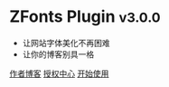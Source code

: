 # ZFonts Plugin <small>v3.0.0</small>

- 让网站字体美化不再困难
- 让你的博客别具一格

[作者博客](https://zn.ax/)
[授权中心](https://auth.zfonts.cn/)
[开始使用](/start)
